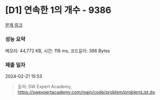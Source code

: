 # [D1] 연속한 1의 개수 - 9386 

[문제 링크](https://swexpertacademy.com/main/code/problem/problemDetail.do?contestProbId=AXALDUIq97oDFASI) 

### 성능 요약

메모리: 44,772 KB, 시간: 118 ms, 코드길이: 366 Bytes

### 제출 일자

2024-02-21 15:53



> 출처: SW Expert Academy, https://swexpertacademy.com/main/code/problem/problemList.do